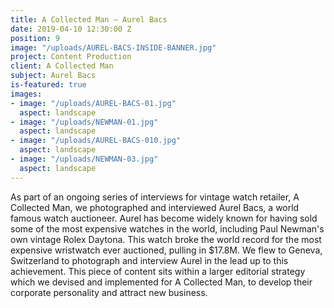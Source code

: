 ```yaml
---
title: A Collected Man – Aurel Bacs
date: 2019-04-10 12:30:00 Z
position: 9
image: "/uploads/AUREL-BACS-INSIDE-BANNER.jpg"
project: Content Production
client: A Collected Man
subject: Aurel Bacs
is-featured: true
images:
- image: "/uploads/AUREL-BACS-01.jpg"
  aspect: landscape
- image: "/uploads/NEWMAN-01.jpg"
  aspect: landscape
- image: "/uploads/AUREL-BACS-010.jpg"
  aspect: landscape
- image: "/uploads/NEWMAN-03.jpg"
  aspect: landscape
---
```


As part of an ongoing series of interviews for vintage watch retailer, A Collected Man, we photographed and interviewed Aurel Bacs, a world famous watch auctioneer. Aurel has become widely known for having sold some of the most expensive watches in the world, including Paul Newman's own vintage Rolex Daytona. This watch broke the world record for the most expensive wristwatch ever auctioned, pulling in $17.8M. We flew to Geneva, Switzerland to photograph and interview Aurel in the lead up to this achievement. This piece of content sits within a larger editorial strategy which we devised and implemented for A Collected Man, to develop their corporate personality and attract new business.